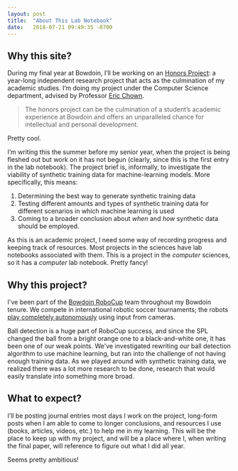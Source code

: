 ```yaml
---
layout: post
title:  "About This Lab Notebook"
date:   2018-07-21 09:49:35 -0700
---
```


## Why this site?

During my final year at Bowdoin, I’ll be working on an [Honors Project](https://www.bowdoin.edu/academic-handbook/academics/honors.shtml): a year-long independent research project that acts as the culmination of my academic studies. I’m doing my project under the Computer Science department, advised by Professor [Eric Chown](http://bowdoin.edu/~echown).

> The honors project can be the culmination of a student’s academic experience at Bowdoin and offers an unparalleled chance for intellectual and personal development.

Pretty cool.

I’m writing this the summer before my senior year, when the project is being fleshed out but work on it has not begun (clearly, since this is the first entry in the lab notebook). The project brief is, informally, to investigate the viability of synthetic training data for machine-learning models. More specifically, this means:

1. Determining the best way to generate synthetic training data
2. Testing different amounts and types of synthetic training data for different scenarios in which machine learning is used
3. Coming to a broader conclusion about *when* and *how* synthetic data should be employed.

As this is an academic project, I need some way of recording progress and keeping track of resources. Most projects in the sciences have lab notebooks associated with them. This is a project in the *computer* sciences, so it has a *computer* lab notebook. Pretty fancy!

## Why this project?

I've been part of the [Bowdoin RoboCup](https://research.bowdoin.edu/robocup/) team throughout my Bowdoin tenure. We compete in international robotic soccer tournaments; the robots [play completely autonomously](https://www.youtube.com/watch?v=r7XT98HchBs) using input from cameras.

Ball detection is a huge part of RoboCup success, and since the SPL changed the ball from a bright orange one to a black-and-white one, it has been one of our weak points. We've investigated rewriting our ball detection algorithm to use machine learning, but ran into the challenge of not having enough training data. As we played around with synthetic training data, we realized there was a lot more research to be done, research that would easily translate into something more broad.

## What to expect?

I’ll be posting journal entries most days I work on the project, long-form posts when I am able to come to longer conclusions, and resources I use (books, articles, videos, etc.) to help me in my learning. This will be the place to keep up with my project, and will be a place where I, when writing the final paper, will reference to figure out what I did all year.

Seems pretty ambitious!
